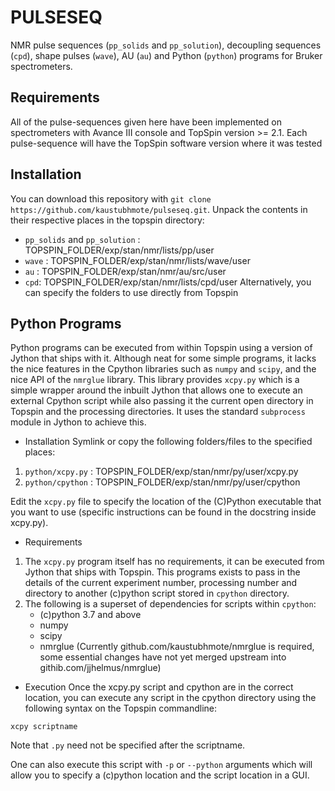# PULSESEQ
NMR pulse sequences (`pp_solids` and `pp_solution`), decoupling sequences (`cpd`), shape pulses (`wave`), AU (`au`) and Python (`python`) programs for Bruker spectrometers.

## Requirements
All of the pulse-sequences given here have been implemented on spectrometers with Avance III console 
and TopSpin version >= 2.1. Each pulse-sequence will have the TopSpin software version where it was tested

## Installation
You can download this repository with `git clone https://github.com/kaustubhmote/pulseseq.git`. 
Unpack the contents in their respective places in the topspin directory:
- `pp_solids` and `pp_solution` : TOPSPIN_FOLDER/exp/stan/nmr/lists/pp/user
- `wave` : TOPSPIN_FOLDER/exp/stan/nmr/lists/wave/user
- `au` : TOPSPIN_FOLDER/exp/stan/nmr/au/src/user
- `cpd`: TOPSPIN_FOLDER/exp/stan/nmr/lists/cpd/user
Alternatively, you can specify the folders to use directly from Topspin


## Python Programs
Python programs can be executed from within Topspin using a version of Jython that ships with it.
Although neat for some simple programs, it lacks the nice features in the Cpython libraries such
as `numpy` and `scipy`, and the nice API of the `nmrglue` library. This library provides `xcpy.py` 
which is a simple wrapper around the inbuilt Jython that allows one to execute an external Cpython 
script while also passing it the current open directory in Topspin and the processing directories.
It uses the standard `subprocess` module in Jython to achieve this.


- Installation
Symlink or copy the following folders/files to the specified places:
1. `python/xcpy.py` : TOPSPIN_FOLDER/exp/stan/nmr/py/user/xcpy.py
2. `python/cpython` : TOPSPIN_FOLDER/exp/stan/nmr/py/user/cpython 

Edit the `xcpy.py` file to specify the location of the (C)Python executable 
that you want to use (specific instructions can be found in the docstring inside xcpy.py).

- Requirements
1. The `xcpy.py` program itself has no requirements, it can be executed from Jython that
ships with Topspin. This programs exists to pass in the details of the current experiment 
number, processing number and directory to another (c)python script stored in `cpython` directory.
2. The following is a superset of dependencies for scripts within `cpython`: 
   - (c)python 3.7 and above
   - numpy
   - scipy
   - nmrglue (Currently github.com/kaustubhmote/nmrglue is required, some essential changes 
              have not yet merged upstream into githib.com/jjhelmus/nmrglue) 
 
- Execution
Once the xcpy.py script and cpython are in the correct location, you can execute any script in
the cpython directory using the following syntax on the Topspin commandline:

`xcpy scriptname`

Note that `.py` need not be specified after the scriptname.

One can also execute this script with `-p` or `--python` arguments which will allow you to 
specify a (c)python location and the script location in a GUI.


